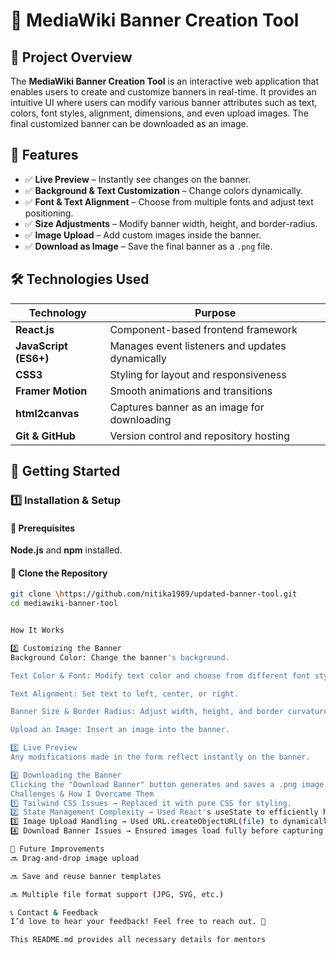 # 📌 MediaWiki Banner Creation Tool

## 📖 Project Overview
The **MediaWiki Banner Creation Tool** is an interactive web application that enables users to create and customize banners in real-time. It provides an intuitive UI where users can modify various banner attributes such as text, colors, font styles, alignment, dimensions, and even upload images. The final customized banner can be downloaded as an image.

## 🎯 Features
- ✅ **Live Preview** – Instantly see changes on the banner.
- ✅ **Background & Text Customization** – Change colors dynamically.
- ✅ **Font & Text Alignment** – Choose from multiple fonts and adjust text positioning.
- ✅ **Size Adjustments** – Modify banner width, height, and border-radius.
- ✅ **Image Upload** – Add custom images inside the banner.
- ✅ **Download as Image** – Save the final banner as a `.png` file.

## 🛠 Technologies Used
| Technology  | Purpose  |
|-------------|---------|
| **React.js** | Component-based frontend framework |
| **JavaScript (ES6+)** | Manages event listeners and updates dynamically |
| **CSS3** | Styling for layout and responsiveness |
| **Framer Motion** | Smooth animations and transitions |
| **html2canvas** | Captures banner as an image for downloading |
| **Git & GitHub** | Version control and repository hosting |

## 🚀 Getting Started

### 1️⃣ Installation & Setup

#### 🔹 Prerequisites
 **Node.js** and **npm** installed.

#### 🔹 Clone the Repository
```bash
git clone \https://github.com/nitika1989/updated-banner-tool.git
cd mediawiki-banner-tool


How It Works

2️⃣ Customizing the Banner
Background Color: Change the banner's background.

Text Color & Font: Modify text color and choose from different font styles.

Text Alignment: Set text to left, center, or right.

Banner Size & Border Radius: Adjust width, height, and border curvature.

Upload an Image: Insert an image into the banner.

3️⃣ Live Preview
Any modifications made in the form reflect instantly on the banner.

4️⃣ Downloading the Banner
Clicking the "Download Banner" button generates and saves a .png image.
Challenges & How I Overcame Them
1️⃣ Tailwind CSS Issues → Replaced it with pure CSS for styling.
2️⃣ State Management Complexity → Used React's useState to efficiently handle multiple properties.
3️⃣ Image Upload Handling → Used URL.createObjectURL(file) to dynamically display images.
4️⃣ Download Banner Issues → Ensured images load fully before capturing them with html2canvas.

📌 Future Improvements
🔜 Drag-and-drop image upload

🔜 Save and reuse banner templates

🔜 Multiple file format support (JPG, SVG, etc.)

📞 Contact & Feedback
I’d love to hear your feedback! Feel free to reach out. 🚀

This README.md provides all necessary details for mentors



